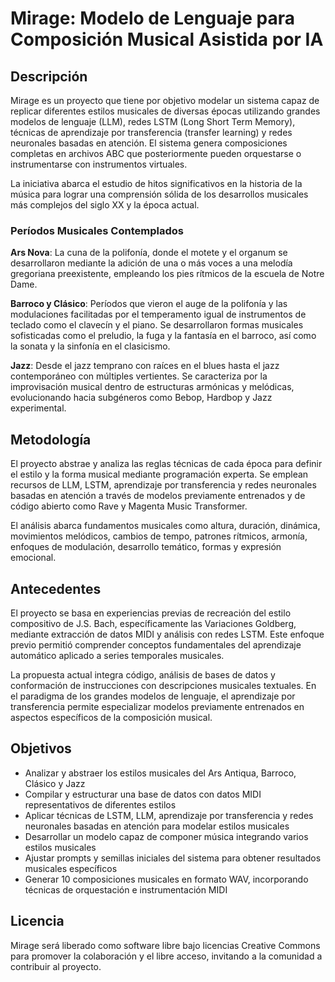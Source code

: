 # Mirage: Modelo de Lenguaje para Composición Musical Asistida por IA

## Descripción

Mirage es un proyecto que tiene por objetivo modelar un sistema capaz de replicar diferentes estilos musicales de diversas épocas utilizando grandes modelos de lenguaje (LLM), redes LSTM (Long Short Term Memory), técnicas de aprendizaje por transferencia (transfer learning) y redes neuronales basadas en atención. El sistema genera composiciones completas en archivos ABC que posteriormente pueden orquestarse o instrumentarse con instrumentos virtuales.

La iniciativa abarca el estudio de hitos significativos en la historia de la música para lograr una comprensión sólida de los desarrollos musicales más complejos del siglo XX y la época actual.

### Períodos Musicales Contemplados

**Ars Nova**: La cuna de la polifonía, donde el motete y el organum se desarrollaron mediante la adición de una o más voces a una melodía gregoriana preexistente, empleando los pies rítmicos de la escuela de Notre Dame.

**Barroco y Clásico**: Períodos que vieron el auge de la polifonía y las modulaciones facilitadas por el temperamento igual de instrumentos de teclado como el clavecín y el piano. Se desarrollaron formas musicales sofisticadas como el preludio, la fuga y la fantasía en el barroco, así como la sonata y la sinfonía en el clasicismo.

**Jazz**: Desde el jazz temprano con raíces en el blues hasta el jazz contemporáneo con múltiples vertientes. Se caracteriza por la improvisación musical dentro de estructuras armónicas y melódicas, evolucionando hacia subgéneros como Bebop, Hardbop y Jazz experimental.

## Metodología

El proyecto abstrae y analiza las reglas técnicas de cada época para definir el estilo y la forma musical mediante programación experta. Se emplean recursos de LLM, LSTM, aprendizaje por transferencia y redes neuronales basadas en atención a través de modelos previamente entrenados y de código abierto como Rave y Magenta Music Transformer.

El análisis abarca fundamentos musicales como altura, duración, dinámica, movimientos melódicos, cambios de tempo, patrones rítmicos, armonía, enfoques de modulación, desarrollo temático, formas y expresión emocional.

## Antecedentes

El proyecto se basa en experiencias previas de recreación del estilo compositivo de J.S. Bach, específicamente las Variaciones Goldberg, mediante extracción de datos MIDI y análisis con redes LSTM. Este enfoque previo permitió comprender conceptos fundamentales del aprendizaje automático aplicado a series temporales musicales.

La propuesta actual integra código, análisis de bases de datos y conformación de instrucciones con descripciones musicales textuales. En el paradigma de los grandes modelos de lenguaje, el aprendizaje por transferencia permite especializar modelos previamente entrenados en aspectos específicos de la composición musical.

## Objetivos

- Analizar y abstraer los estilos musicales del Ars Antiqua, Barroco, Clásico y Jazz
- Compilar y estructurar una base de datos con datos MIDI representativos de diferentes estilos
- Aplicar técnicas de LSTM, LLM, aprendizaje por transferencia y redes neuronales basadas en atención para modelar estilos musicales
- Desarrollar un modelo capaz de componer música integrando varios estilos musicales
- Ajustar prompts y semillas iniciales del sistema para obtener resultados musicales específicos
- Generar 10 composiciones musicales en formato WAV, incorporando técnicas de orquestación e instrumentación MIDI

## Licencia

Mirage será liberado como software libre bajo licencias Creative Commons para promover la colaboración y el libre acceso, invitando a la comunidad a contribuir al proyecto.
